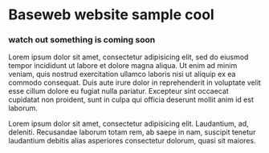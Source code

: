# Baseweb website sample cool

### watch out something is coming soon

Lorem ipsum dolor sit amet, consectetur adipisicing elit, sed do eiusmod
tempor incididunt ut labore et dolore magna aliqua. Ut enim ad minim veniam,
quis nostrud exercitation ullamco laboris nisi ut aliquip ex ea commodo
consequat. Duis aute irure dolor in reprehenderit in voluptate velit esse
cillum dolore eu fugiat nulla pariatur. Excepteur sint occaecat cupidatat non
proident, sunt in culpa qui officia deserunt mollit anim id est laborum.

Lorem ipsum dolor sit amet, consectetur adipisicing elit. Laudantium, ad, deleniti. Recusandae laborum totam rem, ab saepe in nam, suscipit tenetur laudantium debitis alias asperiores consectetur dolorum, quasi sit maiores.


